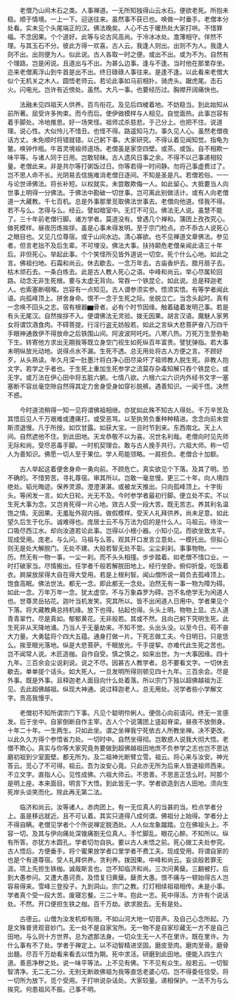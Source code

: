 <!-- { "loadSidebar": true } -->
　　老僧乃山间木石之类。人事禅道。一无所知独得山云水石。便欲老死。所抱未稳。顺于情境。一上一下。迎送往来。虽然事不获已也。唤做一时垂手。老僧本分处看。实未见个头尾端正的汉。佛法晚矣。人心不古于暖热处大家打哄。不惜罪福。不念因果。个个道好。此等与论古风高尚。于冷冰冰处。澹薄相守。佯然不理。与其玉石不分。彼此方得一欢喜。古人云。我逢人则出。出则不为人。我逢人则不出。出则便为人。似此说。古人各取一时之便。或出不出。或为不为。自然有个理路。岂是闲说。且道出与不出。为甚么边事。逢与不逢。当时他在那里存坐。迩来老僧离浮山到牛首是出不出。终日碌碌人事往来。是逢不逢。以此看来老僧大似个无机关之木人。圆悟老师云。若论此事如马前相扑。骑虎头。踞虎尾。击石火。闪电光。岂许有近傍处。虽然。大凡一事。也要经历过。胸襟开阔痛快也。

　　法融未见四祖天人供养。百鸟衔花。及见后四棱着地。不妨稳当。到此始知从前所著。屈受许多拘束。而今而后。使伊做模样与人相见。自觉面热。此事岂容有着手脚处。冷地推思。好一场笑怪。祖师忒杀慈悲。于己分上。也把不住。说道理。说心性。大似怜儿不惜丑。也怪不得。路遥知马力。事久见人心。虽然老僧夜话方丈。未免顺时将错就错。以己躬下事。大家研究。不得认着见闻知觉。指龟为鳖。唤钟作瓶。牛首灵境祖师道场。老僧虽是家空四壁。或茶。或饭。自不相欺一味平等。与诸人同于日用。岂敢轻昧。古人遗风日事之余。不得不以己事递相较量。老僧此来。非是共尔等打粥饭过日。你等若得一时间静。勿将己事虚费过了。岂不思人命不长。光阴易去信施难消老僧日逐间。不知是圣是凡。若僧若俗。一一与论世谛佛法。将长补短。以权就实。未尝敢欺侮一人。如此留心。大抵要当人向世事上明得一分佛法。于佛法中勘破一切世事。岂可离此别做活计。或有人向老僧道一大藏教。千七百机。总是外事那里觅取佛法世事去。老僧向他道。怪我不得。若不与么。怎得与么。经云。譬如暗室中。无灯不可见。佛法无人说。虽慧不能了。三十年前老僧行脚。诸方学者。莫道没有。曾遇几个禅和。蒲团上孜孜究心。做死模样。昼夜历炼挨拶。虽是心事未得发明。至于宗门检点。亦不忝古人说死心之眼目也。又见几位尊宿。或于山间水边。清心寡欲。也不见禅道文章佛法。参见者。但言老拙不及后生辈。不可埋没。佛法大事。扶持颠危老僧亲闻此语三十年后。非但死心。举起此事。个个笑怪所见皆外道说一切空。死个什么心地。如此之言。佛祖扫地。石霜和尚云。休去歇去。一念万年去。古庙香炉去。腊月扇子去。枯木顽石去。一条白练去。此是古人教人死心之语。中峰和尚云。举心尽属轮回路。动念无非生死根。要与太虚无背向。常吞一个铁昆仑。如此说。总是释迦老人。也索塞断咽喉。岂容有一点知见。古人谓参须实参。悟须实悟。有等学者闻此语。向孤峰顶上。拼舍身命。恨不一念于生死之际。坐脱立亡。当念头起时。真有一念唤不回头之志。宿有根器▆骨者。必有个时节因缘。触着磕着发明己事。若是有头无尾汉。自然挨拶不入。便谓佛法无灵验。拨无因果。胡言汉语。魔魅人家男女将谓饮酒食肉。不碍菩提。行淫行盗无妨般若。如此之言纵大悲菩萨奋八万四千手眼神通救伊不得放命之后铁围山间。阿波波阿吒吒。八寒八热。万死万生至弥勒下生。转寄他方求出无期我等既立身空门视生如死纵百年富贵。譬犹弹指。若大事未明纵放光动地。说得点水不漏。生死不透。总无用处将古人方便之言。不顾好歹。从头熟读。年久月深一肚墨汁将白净心田尽染坏了祖师教人脱生死。非教人抱文字。若学之乎者也。于生死上重加生死参学之流莫存杂毒知解只吞个铁昆仑。或无字。或万法在伊心田中将五脏六腑。七情八欲。六根六尘六识内外经书文字一塞塞断不容丝毫空隙自然得其定力舍身受身如穿衫脱裤。遇善知识。一闻千悟。决然不惑。

　　今时道流稍得一知一见将谓佛祖相继。亦犹如此殊不知古人得处。千万辛苦及其悟后见人千万艰难或遭痛打。或受恶骂。以至执劳负重种种精进。念念向前未尝斯须退慢。凡于所授。如饮甘露。如获大宝。一旦时节到来。东西南北。天上人间。自然遮他不住。到此田地。天龙恭敬不以为喜。况世名利哉。老僧向时见先师无际和尚。受尽恶毒手脚。一时机契理合。敢与古人挽手共行。六祖大师。称一切人为善知识。佛愿一切人至于果位。学人苟能领略。一肩担负。老僧合十加额。

　　古人举起这着便舍身命一勇向前。不顾危亡。真实欲见个下落。及其了明。恐不确的。不惜劳苦。寻礼尊宿。审其所以。岂敢一毫怠慢。更三二十年。向人境四绝处。韬光晦迹。保养灵源。澄澄湛湛。或被龙天推出。只向孤峰顶上。十字街头。等闲发一言。如大日轮。光无不及。今时参学者最初行脚。便立处不实。不以生死大事为念。又岂肯死得一片心地。效古人受一段大苦。既无苦志。养其利名温饱之情。无因果。无羞耻外寂内摇。做假模样。受天人礼拜供养。尚未足意。如此望久后生于化乐。诚难得也。庞居士云不与万法为侣的是什么人。马祖云。待汝一口吸尽西江水。却向汝道若论此事。岂得以小根小器。小知小见。而欲坐致太平。现成受用。庞老。与么问。马祖与么答。观其开口发言立意处。一模托出。但拟心则无是处大解脱门。无处不建。大般若智无处不彰。尘尘刹刹。事事物物。一一历。然无有一物一事。一尘一刹。而不头头相撞。步步踏着。如老僧不惜口业。一时打破家当。尽情搬出。任学者千般若解脱田地上。经行坐卧。俯仰折旋。吃饭着衣。屙屎放尿得大自在得大受用。若是上根利智。闻山僧所说一肩负去孤峰顶上。饱食高眠。佛法世法。都无一念。即此都无一念处。泊然无有一事一物为障为碍。如此一念。万年万年一念。犹太虚空。不与万象森罗为碍。岂不名绝学无为闲道人也。世尊灵岳拈花。迦叶当机发笑。究其所以。皆不出闲道人日用中。学者果见个下落。将大藏教典总持机缘。放下也得。拈起也得。头头上明。物物上显。古人道青青翠竹。尽是真如。郁郁黄花。无非般若。其或不然。且向己躬下究明生死。此生死非从天降地涌。乃当人于无量劫来。不知不觉。头出头没。以至今日。苟不奋大力量。大勇猛将个四大五蕴。通身打做一片。下死志做工夫。今日明日。只是恁么。挨至眼光落地。纵是大悲菩萨。千眼放光。千手提挈。亦难代此生死之苦也。岂不闻常人说。木匠造枷。自作自受。慎之慎之。如来出世。为一大事因缘。四十九年。三百余会尘说刹说。说之不尽。因甚古人教学者。总不要看文字。一切休去歇去。单单提个话头。如大死人。一旦发明所得则顿见四十九年。三百余会。尽是外事。既是外事。且释迦老人面目向什么处着落。所以宗门下独以超佛越祖为正见。去此超佛越祖。纵现大神通。说过释迦老人。总无用处。况学者些小学解文字。贡高我慢乎。

　　老僧初不知所谓宗门下事。凡见个聪明伶俐人。便信心向前请问。终无一言感发。后于坐中。自家倒断自作主宰。古人个个说蒲团上竖起脊梁。昼夜不放倒身。十年二十年。一生两生。只如此坐。谓之坐禅我宁死依古人所教坐禅。决不更改。以此久久方得个参悟省力处。一切时中。自然坐得彻。岂敢惑人说我大彻大悟。老僧不欺心。真实与你等大家究竟务要做到超佛越祖田地庶不负参学之志也岂不思达磨初祖到少室面壁。都无所为。及二祖神光断臂立雪。祖云。将心来与汝安。神光答云。觅心了不可得。祖云。吾为汝安心竟。只此亦无所为后来人皆道祖师西来。不立文字。直指人心。见性成佛。六祖大师云。不思善。不思恶正恁么时。阿那个是明上座。本来面目。明言下大悟。到此皆无一字。学者欲造到古人田地。须向生死岸头谈笑而化。除此再无第二法。

　　临济和尚云。汝等诸人。赤肉团上。有一无位真人的当甚的当。检点学者分上。虽是移远就近。且不可认着。其实只道得八成何谓。佛祖分上始得。学者分上不得自瞒。老僧见学者个个所说禅定脱洒处。人人似龙象蹴踏。立在佛祖头上。不容一切。及其与伊向痛处深锥痛劄无位真人。手忙脚乱。眼花心醉。不知所以。纵有所答。亦犹方木圆孔。学者切勿自执。要以古人未悟之前。死心做工夫处参究。古人悟后。方便垂手。将个蜜果放学者口里学者不费工夫。现成受用。将谓自家的也是个有道尊宿。受人礼拜供养。贪利养。拨因果。中峰和尚云。妄谈般若罪无涯。项上先担生铁枷。诚哉斯言也。岂不知临济和尚。三次问黄蘖。三翻被打。后到大愚参问。又遭大愚诃责。及悟复归黄蘖。蘖责大愚。恨不痛与一顿始得古人岂容易得来。雪峰三登投子。九到洞山。宗门之教。灯灯相续祖祖相传。未是小事。学者真个受一段大苦。废寝忘餐。三二十年。抱此一志。死中得活。方许有个说话处。不然。开口便担生铁之枷。百千万劫。欲求脱去。无有是处。

　　古德云。山僧为汝发机却有限。不如山河大地一切音声。及自己心念所起。乃是文殊普贤观音妙门。无一处不是自家宝所。无一物不是自家珍藏无一方不是自己田地。与么则十方世界。总为遮那法身。一切众生无一人不在里许。既在里许。为什么事有不了处。学者于禅定上。以不动智精进坚固。磨皮至肉。磨肉至骨。磨骨出髓。尽百千万劫看来看去以悟为期。死中求活。研磨到此田地。便能入四生六道。善恶净秽之处。说一味平等法。上不见有佛。下不见有众生。般若云。一切智智清净。无二无二分。无别无断故佛祖为我等直恁老婆心切。岂不得委任信受。将一切所为放下。觅个受用。于打哄说杂话处。大家较量。递相保护。一法不为与么挨究。何患祖风不振。己事不明。

